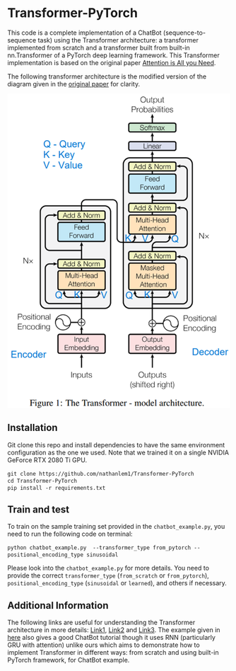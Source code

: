 # Transformer-PyTorch

This code is a complete implementation of a ChatBot (sequence-to-sequence task) using the Transformer architecture: a
transformer implemented from scratch and a transformer built from built-in nn.Transformer of a PyTorch deep learning
framework. This Transformer implementation is based on the original paper [Attention is All you Need](https://arxiv.org/abs/1706.03762).

The following transformer architecture is the modified version of the diagram given in the [original paper](https://arxiv.org/abs/1706.03762)
for clarity.

![](./assets/transformer_architecture.png)


## Installation

Git clone this repo and install dependencies to have the same environment configuration as the one we used. Note that 
we trained it on a single NVIDIA GeForce RTX 2080 Ti GPU.

```
git clone https://github.com/nathanlem1/Transformer-PyTorch
cd Transformer-PyTorch
pip install -r requirements.txt
```

## Train and test 
To train on the sample training set provided in the `chatbot_example.py`, you need to run the following code on terminal:  

```
python chatbot_example.py  --transformer_type from_pytorch --positional_encoding_type sinusoidal
```

Please look into the `chatbot_example.py` for more details. You need to provide the correct `transformer_type` 
(`from_scratch` or `from_pytorch`), `positional_encoding_type` (`sinusoidal` or `learned`), and others if necessary.

## Additional Information
The following links are useful for understanding the Transformer architecture in more details: 
[Link1](https://medium.com/towards-data-science/build-your-own-transformer-from-scratch-using-pytorch-84c850470dcb), 
[Link2](https://medium.com/@bavalpreetsinghh/transformer-from-scratch-using-pytorch-28a5d1b2e033) and 
[Link3](https://medium.com/correll-lab/building-clip-from-scratch-68f6e42d35f4). The example given in 
[here](https://pytorch.org/tutorials/beginner/chatbot_tutorial.html) also gives a good ChatBot tutorial
though it uses RNN (particularly GRU with attention) unlike ours which aims to demonstrate how to implement Transformer
in different ways: from scratch and using built-in PyTorch framework, for ChatBot example.

